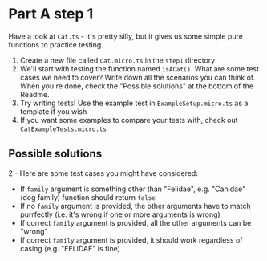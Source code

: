 # Part A step 1

Have a look at `Cat.ts` - it's pretty silly, but it gives us some simple pure functions
to practice testing.

1. Create a new file called `Cat.micro.ts` in the `step1` directory
2. We'll start with testing the function named `isACat()`. What are some test cases we need to cover?
Write down all the scenarios you can think of. When you're done, check the "Possible solutions" 
at the bottom of the Readme.
3. Try writing tests! Use the example test in `ExampleSetup.micro.ts` 
as a template if you wish
4. If you want some examples to compare your tests with, check out `CatExampleTests.micro.ts`







## Possible solutions
2 - Here are some test cases you might have considered:
* If `family` argument is something other than "Felidae", e.g. "Canidae" (dog family) function should return `false`
* If no `family` argument is provided, the other arguments have to match purrfectly (i.e. it's wrong if one or more
 arguments is wrong)
* If correct `family` argument is provided, all the other arguments can be "wrong"
* If correct `family` argument is provided, it should work regardless of casing (e.g. "FELIDAE" is fine)

